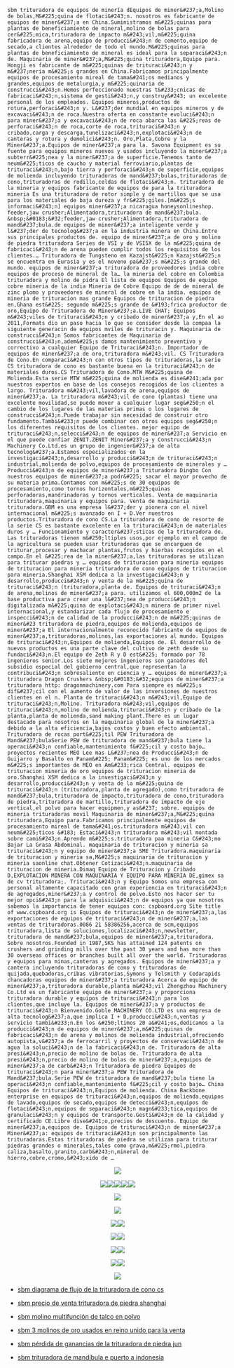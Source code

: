 
```
sbm trituradora de equipos de minería dEquipos de miner&#237;a,Molino de bolas,M&#225;quina de flotaci&#243;n. nosotros es fabricante de equipos de miner&#237;a en China.Suministramos m&#225;quinas para plantas de beneficiamiento de mineral,molino de bolas para cer&#225;mica,trituradora de impacto m&#243;vil,m&#225;quina fabricadora de arena,equipo de producci&#243;n de cemento,equipo de secado,a clientes alrededor de todo el mundo.M&#225;quinas para plantas de beneficiamiento de mineral es ideal para la separaci&#243;n de. Maquinaria de miner&#237;a,M&#225;quina trituradora,Equipo para. Hongji es fabricante de m&#225;quinas de trituraci&#243;n y m&#237;neria m&#225;s grandes en China.Fabricamos principalmente equipos de procesamiento mireal de tama&#241;os medianos y grandes,equipos de metalurgia,y m&#225;quinaria de construcci&#243;n.Hemos perfeccionado nuestras t&#233;cnicas de fabricaci&#243;n,sistema de gesti&#243;n,y construy&#243; un excelente personal de los empleados. Equipos mineros,productos de rotura,perforaci&#243;n y. L&#237;der mundial en equipos mineros y de excavaci&#243;n de roca.Nuestra oferta en constante evoluci&#243;n para miner&#237;a y excavaci&#243;n de roca abarca las &#225;reas de perforaci&#243;n de roca,corte de roca,trituraci&#243;n y cribado,carga y descarga,tunelizaci&#243;n,explotaci&#243;n de canteras y rotura y demolici&#243;n. Oro,Plata,Cobre y la Miner&#237;a.Equipos de miner&#237;a para la. Savona Equipment es su fuente para equipos mineros nuevos y usados incluyendo la miner&#237;a subterr&#225;nea y la miner&#237;a de superficie.Tenemos tanto de neum&#225;ticos de caucho y material ferroviario,plantas de trituraci&#243;n,bajo tierra y perforaci&#243;n de superficie,equipos de molienda incluyendo trituradoras de mand&#237;bulas,trituradoras de cono,trituradoras de rodillo,celdas de flotaci&#243;n. trituradora de la mineria y equipos fabricante de equipos de para la trituradora mineria Es una trituradora de rotor simple y de martillos que se usa para los materiales de baja dureza y fr&#225;giles.[m&#225;s informaci&#243;n] equipos miner&#237;a nicaragua honeysonlineshop. feeder,jaw crusher;Alimentadora,trituradora de mand&#237;bula. &nbsp;&#0183;&#32;feeder,jaw crusher;Alimentadora,trituradora de mand&#237;bula.de equipos de miner&#237;a inteligente verde y l&#237;der de tecnolog&#237;a en la industria minera en China.Entre sus principales productos de. equipo de miner&#237;a de oro y molino de piedra trituradora Series de VSI y de VSI5X de la m&#225;quina de fabricaci&#243;n de arena pueden cumplir todos los requisitos de los clientes.… Trituradora de Tungsteno en Kazajst&#225;n Kazajst&#225;n se encuentra en Eurasia y es el noveno pa&#237;s m&#225;s grande del mundo. equipos de miner&#237;a trituradora de proveedores india cobre equipos de proceso de mineral de la… la mineria del cobre en Colombia trituradora y molino de pidra El lista de equipos Equipos de equipo cobre mineria de la india Mineria de Cobre Equipo de de de mineral de zinc plomo y proveedores de mineral de cobre en la india. equipos de mineria de trituracion mas grande Equipos de trituracion de piedra en,Ghana est&#225; segundo m&#225;s grande de &#193;frica productor de oro,Equipo de Trituradora de Miner&#237;a.LIVE CHAT; Equipos m&#243;viles de trituraci&#243;n y cribado de miner&#237;a y,En el ao 2011,Formats dio un paso hacia lo que se consider desde la compaa la siguiente generacin de equipos mviles de trituracin y. Maquinaria de construcci&#243;n Somos fabricantes de Maquinaria de construcci&#243;n,adem&#225;s damos mantenimiento preventivo y correctivo a cualquier Equipo de Trituraci&#243;n. Importador de equipos de miner&#237;a de oro,trituradora m&#243;vil. CS Trituradora de Cono.En comparaci&#243;n con otros tipos de trituradoras,la serie CS trituradora de cono es bastante buena en la trituraci&#243;n de materiales duros.CS Trituradora de Cono.MTW M&#225;quina de Molienda.Esta serie MTW m&#225;quina de molienda es dise&#241;ada por nuestros expertos en base de los consejos recogidos de los clientes a largo. Trituradora m&#243;vil,lavadora de arena,equipos de miner&#237;a. La trituradora m&#243;vil de cono (plantas) tiene una excelente movilidad,se puede mover a cualquier lugar seg&#250;n el cambio de los lugares de las materias primas o los lugares de construcci&#243;n.Puede trabajar sin necesidad de construir otro fundamento.Tambi&#233;n puede combinar con otros equipos seg&#250;n los diferentes requisitos de los clientes. mejor equipo de trituraci&#243;n,selecci&#243;n de equipos de miner&#237;a Servicio en el que puede confiar ZENIT.ZENIT Miner&#237;a y Construcci&#243;n Machinery Co.Ltd.es un grupo de ingenier&#237;a de alta tecnolog&#237;a.Estamos especializados en la investigaci&#243;n,desarrollo y producci&#243;n de trituraci&#243;n industrial,molienda de polvo,equipos de procesamiento de minerales y … Producci&#243;n de equipos de miner&#237;a Trituradora Dingbo Con nuestros equipos de miner&#237;a podr&#225; sacar el mayor provecho de su materia prima.Contamos con m&#225;s de 30 equipos de procesamiento,como tornos horizontales,m&#225;quinas perforadoras,mandrinadoras y tornos verticales. Venta de maquinaria trituradora,maquinaria y equipos para. Venta de maquinaria trituradora.GBM es una empresa l&#237;der y pionera con el nivel internacional m&#225;s avanzado en I + D.Ver nuestros productos.Trituradora de cono CS.La trituradora de cono de resorte de la serie CS es bastante excelente en la trituraci&#243;n de materiales duros y … Funcionamiento y caracter&#237;sticas de la trituradora de. Las trituradoras tienen m&#250;ltiples usos,por ejemplo en el campo de la agricultura se pueden usar trituradoras que se encarguen de triturar,procesar y machacar plantas,frutos y hierbas recogidos en el campo.En el &#225;rea de la miner&#237;a,las trituradoras se utilizan para triturar piedras y … equipos de trituracion para mineria equipos de trituracion para mineria trituradora de cono equipos de trituracion para mineria.Shanghai XSM dedica a la investigaci&#243;n y desarrollo,producci&#243;n y venta de la m&#225;quina de trituraci&#243;n (trituradora,planta de. Equipos de trituraci&#243;n de arena,molinos de miner&#237;a para. utilizamos el 600,000m2 de la base productiva para crear una l&#237;nea de producci&#243;n digitalizada m&#225;quina de explotaci&#243;n minera de primer nivel internacional,y estandarizar cada flujo de procesamiento e inspecci&#243;n de calidad de la producci&#243;n de m&#225;quinas de miner&#23 trituradora de piedra,equipos de molienda,equipos de miner&#237;a El internacionalmente reconocido fabricante de equipos de miner&#237;a,trituradoras,molinos,las exportaciones al mundo. Equipos de trituraci&#243;n,Equipos de molienda,Equipos de. El desarrollo de nuevos productos es una parte clave del cultivo de zeth desde su fundaci&#243;n.El equipo de Zeth R y D est&#225; formado por 78 ingenieros senior.Los siete mejores ingenieros son ganadores del subsidio especial del gobierno central,que representan la contribuci&#243;n sobresaliente en ciencia y … equipos de miner&#237;a trituradora Dragon Crushers &nbsp;&#0183;&#32;equipos de miner&#237;a trituradora http: dragonmachinery.com Para siempre es m&#225;s dif&#237;cil con el aumento de valor de las inversiones de nuestros clientes en el n. Planta de trituraci&#243;n m&#243;vil,Equipo de trituraci&#243;n,Molino. Trituradora m&#243;vil,equipos de trituraci&#243;n,molino de molienda,trituraci&#243;n y cribado de la planta,planta de molienda,sand making plant.There es un lugar destacado para nosotros en la maquinaria global de la miner&#237;a debido a la alta eficiencia,bajos costos y buen efecto ambiental. Trituradora de rocas port&#225;til PEW Trituradora de Mand&#237;bulaSerie PEW de trituradora de mand&#237;bula tiene la operaci&#243;n confiable,mantenimiento f&#225;cil y costo bajo… proyectos recientes MEO Lee mas L&#237;nea de Producci&#243;n de Guijarro y Basalto en Panam&#225; Panam&#225; es uno de los mercados m&#225;s importantes de MEO en Am&#233;rica Central. equipos de trituracion mineria de oro equipos de trituracion mineria de oro.Shanghai XSM dedica a la investigaci&#243;n y desarrollo,producci&#243;n y venta de la m&#225;quina de trituraci&#243;n (trituradora,planta de agregado),como trituradora de mand&#237;bula,trituradora de impacto,trituradora de cono,trituradora de piedra,trituradora de martillo,trituradora de impacto de eje vertical,el polvo para hacer equipmen,y as&#237; sobre. equipos de mineria trituradoras movil Maquinaria de miner&#237;a,M&#225;quina trituradora,Equipo para.Fabricamos principalmente equipos de procesamiento mireal de tama&#241;os.trituradora m&#243;vil con neum&#225;ticos &#183; Estaci&#243;n trituradora m&#243;vil montada sobre cami&#243;n.Aprende m&#225;s.trituradora paa mineria C&#243;mo Bajar La Grasa Abdominal. maquinaria de trituracion y mineria sa trituraci&#243;n y equipo de miner&#237;a SME Trituradora.maquinaria de trituracion y mineria sa,M&#225;s maquinaria de trituracion y mineria saonline chat.Obtener Cotizaci&#243;n.maquinaria de trituracion de mineria.Dimaq Equipo de Trituracion y Cribado D,EXPLOTACION MINERA CON MAQUINARIA Y EQUIPO PARA MINERIA DE,gimex sa de cv trituradora;. Trituraci&#243;n y Equipo Somos una empresa con personal altamente capacitado con gran experiencia en trituraci&#243;n de agregados,miner&#237;a y control de polvo.Esto nos hacer ser tu mejor opci&#243;n para la adquisici&#243;n de equipos ya que nosotros sabemos la importancia de tener equipos con: cspboard.org Site title of www.cspboard.org is Equipos de trituraci&#243;n de miner&#237;a,las exportaciones de equipos de trituraci&#243;n de miner&#237;a,las ventas de trituradoras.0086 21 58386256,acerca de scm,equipos trituradora,lista de soluciones,localizaci&#243;n,newsletter, trituradora de mand&#237;bula,equipos de miner&#237;a,trituradora. Sobre nosotros.Founded in 1987,SKS has attained 124 patents on crushers and grinding mills over the past 30 years and has more than 30 overseas offices or branches built all over the world. Trituradoras y equipos para minas,canteras y agregados. Equipos de miner&#237;a y cantera incluyendo trituradoras de cono y trituradoras de quijada,quebadoras,cribas vibratorias,Symons y Telsmith y Cedarapids chancadoras equipos de miner&#237;a trituradora Acerca de equipo de miner&#237;a,trituradora durable,planta m&#243;vil Zhengzhou Machinery Co.Ltd es un fabricante equipo de miner&#237;a y proporciona trituradora durable y equipos de trituraci&#243;n para los clientes,que incluye la. Equipos de miner&#237;a y productos de trituraci&#243;n Bienvenido.Goble MACHINERY CO.LTD es una empresa de alta tecnolog&#237;a,que implica I + D,producci&#243;n,ventas y servicio tambi&#233;n.En los &#250;ltimos 20 a&#241;os,dedicamos a la producci&#243;n de equipos de miner&#237;a,m&#225;quinas de fabricaci&#243;n de arena y molinos de molienda industrial,ofreciendo autopista,v&#237;a de ferrocarril y proyectos de conservaci&#243;n de agua la soluci&#243;n de la fabricaci&#243;n de. Trituradora de alta presi&#243;n,precio de molino de bolas de. Trituradora de alta presi&#243;n,precio de molino de bolas de miner&#237;a,equipos de miner&#237;a de carb&#243;n Trituradora de piedra Equipos de trituraci&#243;n para miner&#237;a PEW Trituradora de Mand&#237;bula.Serie PEW de trituradora de mand&#237;bula tiene la operaci&#243;n confiable,mantenimiento f&#225;cil y costo bajo… China Equipos de trituraci&#243;n,Equipos de molienda. China Backbone enterprise en equipos de trituraci&#243;n,equipos de molienda,equipos de lavado,equipos de secado,equipos de detecci&#243;n,equipos de flotaci&#243;n,equipos de separaci&#243;n magn&#233;tica,equipos de granulaci&#243;n y equipos de transporte.Gesti&#243;n de la calidad y certificado CE.Libre dise&#241;o,precios de descuento. Equipo de miner&#237;a,equipos de. Equipos de trituraci&#243;n de miner&#237;a Miner&#237;a: equipos de trituraci&#243;n son principalmente las trituradoras.Estas trituradoras de piedra se utilizan para triturar piedras grandes o minerales,tales como grava,m&#225;rmol,piedra caliza,basalto,granito,carb&#243;n,mineral de hierro,cobre,cromo,&#243;xido de … 
```

<div align="center">

<a href="https://es-crusher.shibang-china.com/github&k=sbm+trituradora+de+equipos+de+miner%C3%ADa+d"><img src="https://static.shibang-china.com/es/crusher/logo.jpg"></a>

<a href="https://es-crusher.shibang-china.com/github&k=sbm+trituradora+de+equipos+de+miner%C3%ADa+d"><img src="https://static.shibang-china.com/es/crusher/index.jpg"></a><a href="https://es-crusher.shibang-china.com/material.htmlgithub&k=sbm+trituradora+de+equipos+de+miner%C3%ADa+d"><img src="https://static.shibang-china.com/es/crusher/material.jpg"></a><a href="https://es-crusher.shibang-china.com/application.htmlgithub&k=sbm+trituradora+de+equipos+de+miner%C3%ADa+d"><img src="https://static.shibang-china.com/es/crusher/application.jpg"></a><a href="https://es-crusher.shibang-china.com/aboutus.htmlgithub&k=sbm+trituradora+de+equipos+de+miner%C3%ADa+d"><img src="https://static.shibang-china.com/es/crusher/aboutus.jpg"></a><a href="https://es-crusher.shibang-china.com/contact.htmlgithub&k=sbm+trituradora+de+equipos+de+miner%C3%ADa+d"><img src="https://static.shibang-china.com/es/crusher/contact.jpg"></a>

<a href="https://es-crusher.shibang-china.com/github&k=sbm+trituradora+de+equipos+de+miner%C3%ADa+d"><img src="https://static.shibang-china.com/es/crusher/banner.jpg"></a>

<a href="https://swt.shibang-china.com/github&k=sbm+trituradora+de+equipos+de+miner%C3%ADa+d"><img src="https://static.shibang-china.com/es/crusher/text.jpg"></a>

<a href="https://swt.shibang-china.com/github&k=sbm+trituradora+de+equipos+de+miner%C3%ADa+d"><img src="https://static.shibang-china.com/es/crusher/chat.jpg"></a><a href="https://es-crusher.shibang-china.com/contact.htmlgithub&k=sbm+trituradora+de+equipos+de+miner%C3%ADa+d"><img src="https://static.shibang-china.com/es/crusher/message.jpg"></a>

<a href="https://es-crusher.shibang-china.com/products/pe.htmlgithub&k=sbm+trituradora+de+equipos+de+miner%C3%ADa+d"><img src="https://static.shibang-china.com/es/crusher/pe.jpg"></a><a href="https://es-crusher.shibang-china.com/products/pf.htmlgithub&k=sbm+trituradora+de+equipos+de+miner%C3%ADa+d"><img src="https://static.shibang-china.com/es/crusher/pf.jpg"></a>

<a href="https://es-crusher.shibang-china.com/products/hpt.htmlgithub&k=sbm+trituradora+de+equipos+de+miner%C3%ADa+d"><img src="https://static.shibang-china.com/es/crusher/hpt.jpg"></a><a href="https://es-crusher.shibang-china.com/products/vsi.htmlgithub&k=sbm+trituradora+de+equipos+de+miner%C3%ADa+d"><img src="https://static.shibang-china.com/es/crusher/vsi.jpg"></a>

<a href="https://es-crusher.shibang-china.com/products/klv.htmlgithub&k=sbm+trituradora+de+equipos+de+miner%C3%ADa+d"><img src="https://static.shibang-china.com/es/crusher/klv.jpg"></a><a href="https://es-crusher.shibang-china.com/products/portable.htmlgithub&k=sbm+trituradora+de+equipos+de+miner%C3%ADa+d"><img src="https://static.shibang-china.com/es/crusher/portable.jpg"></a>

<a href="https://swt.shibang-china.com/github&k=sbm+trituradora+de+equipos+de+miner%C3%ADa+d"><img src="https://static.shibang-china.com/es/crusher/case.jpg"></a>

</div>


* [sbm diagrama de flujo de la trituradora de cono cs](sbm%20diagrama%20de%20flujo%20de%20la%20trituradora%20de%20cono%20cs.md)

* [sbm precio de venta trituradora de piedra shanghai](sbm%20precio%20de%20venta%20trituradora%20de%20piedra%20shanghai.md)

* [sbm molino multifunción de talco en polvo](sbm%20molino%20multifunci%C3%B3n%20de%20talco%20en%20polvo.md)

* [sbm 3 molinos de oro usados ​​en reino unido para la venta](sbm%203%20molinos%20de%20oro%20usados%20%E2%80%8B%E2%80%8Ben%20reino%20unido%20para%20la%20venta.md)

* [sbm pérdida de ganancias de la trituradora de piedra jun](sbm%20p%C3%A9rdida%20de%20ganancias%20de%20la%20trituradora%20de%20piedra%20jun.md)

* [sbm trituradora de mandíbula e puerto a indonesia](sbm%20trituradora%20de%20mand%C3%ADbula%20e%20puerto%20a%20indonesia.md)